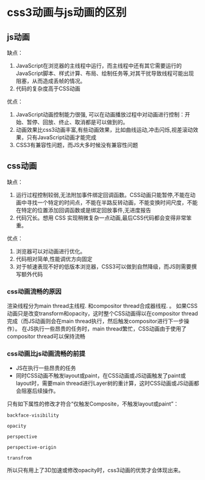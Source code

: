 # css3动画与js动画的区别

## js动画

缺点：

1. JavaScript在浏览器的主线程中运行，而主线程中还有其它需要运行的JavaScript脚本、样式计算、布局、绘制任务等,对其干扰导致线程可能出现阻塞，从而造成丢帧的情况。
2. 代码的复杂度高于CSS动画

优点：

1. JavaScript动画控制能力很强, 可以在动画播放过程中对动画进行控制：开始、暂停、回放、终止、取消都是可以做到的。
2. 动画效果比css3动画丰富,有些动画效果，比如曲线运动,冲击闪烁,视差滚动效果，只有JavaScript动画才能完成
3. CSS3有兼容性问题，而JS大多时候没有兼容性问题

## css动画

缺点：

1. 运行过程控制较弱,无法附加事件绑定回调函数。CSS动画只能暂停,不能在动画中寻找一个特定的时间点，不能在半路反转动画，不能变换时间尺度，不能在特定的位置添加回调函数或是绑定回放事件,无进度报告
2. 代码冗长。想用 CSS 实现稍微复杂一点动画,最后CSS代码都会变得非常笨重。

优点：

1. 浏览器可以对动画进行优化。
2. 代码相对简单,性能调优方向固定
3. 对于帧速表现不好的低版本浏览器，CSS3可以做到自然降级，而JS则需要撰写额外代码

### css动画流畅的原因

渲染线程分为main thread主线程. 和compositor thread合成器线程. 。
如果CSS动画只是改变transform和opacity，这时整个CSS动画得以在compositor thread完成（而JS动画则会在main thread执行，然后触发compositor进行下一步操作）。
在JS执行一些昂贵的任务时，main thread繁忙，CSS动画由于使用了compositor thread可以保持流畅

### css动画比js动画流畅的前提

- JS在执行一些昂贵的任务
- 同时CSS动画不触发layout或paint，在CSS动画或JS动画触发了paint或layout时，需要main thread进行Layer树的重计算，这时CSS动画或JS动画都会阻塞后续操作。

只有如下属性的修改才符合“仅触发Composite，不触发layout或paint”：

```
backface-visibility

opacity

perspective

perspective-origin

transfrom
```

所以只有用上了3D加速或修改opacity时，css3动画的优势才会体现出来。
